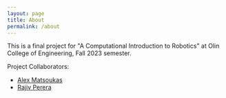 ```yaml
---
layout: page
title: About
permalink: /about
---
```


This is a final project for "A Computational Introduction to Robotics" at Olin College of Engineering, Fall 2023 semester.

Project Collaborators:

- [Alex Matsoukas](https://github.com/a-matsoukas)
- [Rajiv Perera](https://github.com/JohnnyMaBoi)
